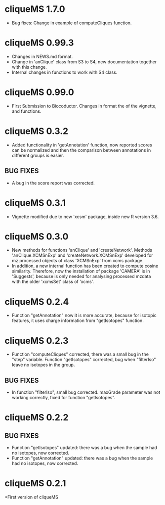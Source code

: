 # cliqueMS 1.7.0
* Bug fixes: Change in example of computeCliques function.

# cliqueMS 0.99.3

* Changes in NEWS.md format.
* Change in 'anClique' class from S3 to S4,
new documentation together with this change.
* Internal changes in functions to work with S4 class.


# cliqueMS 0.99.0

* First Submission to Biocoductor. Changes in format the of
the vignette, and functions.


# cliqueMS 0.3.2

* Added functionality in 'getAnnotation' function,
now reported scores can be normalized and then
the comparison between annotations in different
groups is easier.

## BUG FIXES

* A bug in the score report was corrected.

# cliqueMS 0.3.1

* Vignette modified due to new 'xcsm'
package, inside new R version 3.6.

# cliqueMS 0.3.0

* New methods for functions 'anClique' and 'createNetwork'.
Methods 'anClique.XCMSnExp' and 'createNetwork.XCMSnExp'
developed for mz processed objects of class 'XCMSnExp'
from xcms package.
* In addition, a new internal function
has been created to compute cosine similarity. 
Therefore, now the installation of package 'CAMERA'
is in 'Suggests', because is only needed for
analysing processed mzdata with the older 'xcmsSet'
class of 'xcms'.

# cliqueMS 0.2.4

* Function "getAnnotation" now it is more
accurate, because for isotopic features,
it uses charge information from "getIsotopes"
function.

# cliqueMS 0.2.3

* Function "computeCliques" corrected, there was a
small bug in the "step" variable.
Function "getIsotopes" corrected, bug when
"filterIso" leave no isotopes in the group.

## BUG FIXES

* In function "filterIso", small bug corrected.
maxGrade parameter was not working correctly, fixed
for function "getIsotopes".

# cliqueMS 0.2.2

## BUG FIXES

* Function "getIsotopes" updated: there was a
bug when the sample had no isotopes, now corrected.
* Function "getAnnotation" updated: there was a
bug when the sample had no isotopes, now corrected.

# cliqueMS 0.2.1

*First version of cliqueMS

